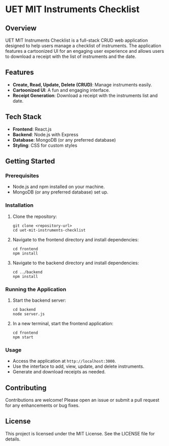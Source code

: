 # UET MIT Instruments Checklist

## Overview
UET MIT Instruments Checklist is a full-stack CRUD web application designed to help users manage a checklist of instruments. The application features a cartoonized UI for an engaging user experience and allows users to download a receipt with the list of instruments and the date.

## Features
- **Create, Read, Update, Delete (CRUD)**: Manage instruments easily.
- **Cartoonized UI**: A fun and engaging interface.
- **Receipt Generation**: Download a receipt with the instruments list and date.

## Tech Stack
- **Frontend**: React.js
- **Backend**: Node.js with Express
- **Database**: MongoDB (or any preferred database)
- **Styling**: CSS for custom styles

## Getting Started

### Prerequisites
- Node.js and npm installed on your machine.
- MongoDB (or any preferred database) set up.

### Installation

1. Clone the repository:
   ```
   git clone <repository-url>
   cd uet-mit-instruments-checklist
   ```

2. Navigate to the frontend directory and install dependencies:
   ```
   cd frontend
   npm install
   ```

3. Navigate to the backend directory and install dependencies:
   ```
   cd ../backend
   npm install
   ```

### Running the Application

1. Start the backend server:
   ```
   cd backend
   node server.js
   ```

2. In a new terminal, start the frontend application:
   ```
   cd frontend
   npm start
   ```

### Usage
- Access the application at `http://localhost:3000`.
- Use the interface to add, view, update, and delete instruments.
- Generate and download receipts as needed.

## Contributing
Contributions are welcome! Please open an issue or submit a pull request for any enhancements or bug fixes.

## License
This project is licensed under the MIT License. See the LICENSE file for details.
